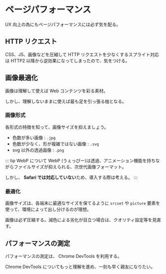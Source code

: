 # ページパフォーマンス

UX 向上の為にもページパフォーマンスには必ず気を配る。

## HTTP リクエスト

CSS、JS、画像などを圧縮して HTTP リクエストを少なくするスプライト対応は HTTP2 以降から逆効果になってしまったので、気をつける。

## 画像最適化

画像は理解して使えば Web コンテンツを彩る素材。 

しかし、理解しないままに使えば最も足を引っ張る枷となる。

### 画像形式

各形式の特徴を知って、画像サイズを抑えましょう。

- 色数が多い画像 : `.jpg`
- 色数が少なく、形が複雑ではない画像 : `.svg`
- svg 以外の透過画像 : `.png`

::: tip WebP について
WebP (うぇっぴー)は透過、アニメーション機能を持ちながらファイルサイズが抑えられる、次世代画像フォーマット。

しかし、 **Safari では対応していない**ため、導入する際は考える。
:::

### 最適化

画像サイズは、各端末に最適なサイズを保てるように `srcset` や `picture` 要素を使って、環境によって出し分けるのが理想。 

画像は必ず圧縮する。減色による劣化が目立つ場合は、クオリティ設定等を見直す。

## パフォーマンスの測定

パフォーマンスの測定は、 Chrome DevTools を利用する。 

Chrome DevTools についてもっと理解を進め、一刻も早く親友になりたい。